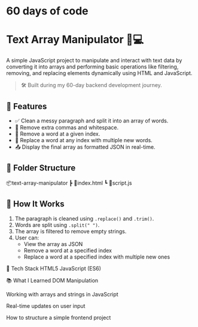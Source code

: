 # 60 days of code 
# Text Array Manipulator 🧠💻

A simple JavaScript project to manipulate and interact with text data by converting it into arrays and performing basic operations like filtering, removing, and replacing elements dynamically using HTML and JavaScript.

> 🛠️ Built during my 60-day backend development journey.

## 🌟 Features

- ✅ Clean a messy paragraph and split it into an array of words.
- 🧹 Remove extra commas and whitespace.
- 🔢 Remove a word at a given index.
- 🔁 Replace a word at any index with multiple new words.
- 📤 Display the final array as formatted JSON in real-time.

## 📁 Folder Structure

📦text-array-manipulator
┣ 📜index.html
┗ 📜script.js


## 🚀 How It Works

1. The paragraph is cleaned using `.replace()` and `.trim()`.
2. Words are split using `.split(" ")`.
3. The array is filtered to remove empty strings.
4. User can:
   - View the array as JSON
   - Remove a word at a specified index
   - Replace a word at a specified index with multiple new ones

🔧 Tech Stack
HTML5
JavaScript (ES6)

📚 What I Learned
DOM Manipulation

Working with arrays and strings in JavaScript

Real-time updates on user input

How to structure a simple frontend project
